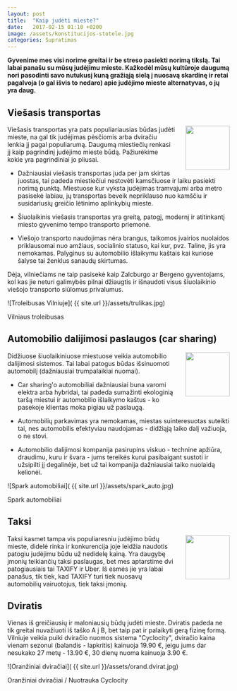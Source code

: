 ```yaml
---
layout: post
title:  "Kaip judėti mieste?"
date:   2017-02-15 01:10 +0200
image: /assets/konstitucijos-stotele.jpg
categories: Supratimas
---
```


<b>Gyvenime mes visi norime greitai ir be streso pasiekti norimą tikslą. Tai labai panašu su mūsų judėjimu mieste. Kažkodėl mūsų kultūroje daugumą nori pasodinti savo <span class="underline">nutukusį kuną</span> gražiąją sielą į nuosavą skardinę ir retai pagalvoja (o gal išvis to nedaro) apie judėjimo mieste alternatyvas, o jų yra daug.</b>

## Viešasis transportas 
<img src="{{ site.url }}/assets/trulikas_vektor.svg" width="100" height="100" style="float: right;margin-left: 24px;" />
Viešasis transportas yra pats populiariausias būdas judėti mieste, na gal tik judėjimas pėsčiomis arba dviračiu lenkia jį pagal populiarumą. Daugumą miestiečių renkasi jį kaip pagrindinį judėjimo mieste būdą. Pažiurėkime kokie yra pagrindiniai jo pliusai.

* Dažniausiai viešasis transportas juda per jam skirtas juostas, tai padeda  miestiečiui nestovėti kamsčiuose ir laiku pasiekti norimą punktą. Miestuose kur vyksta judėjimas tramvajumi arba metro pasisekė labiau, jų transportas beveik nepriklauso nuo kamščiu ir susidariusių greičio lėtinimo aplinkybių mieste.

* Šiuolaikinis viešasis transportas yra greitą, patogį, modernį ir atitinkantį miesto gyvenimo tempo transporto priemonė.

* Viešojo transporto naudojimas nėra brangus, taikomos įvairios nuolaidos priklausomai nuo amžiaus, socialinio statuso, kai kur, pvz. Taline, jis yra nemokamas.
Palyginus su automobilio išlaikymu kaštais kai kuriose šalyse tai ženklus sanaudų skirtumas.

Dėja, vilniečiams ne taip pasisekė kaip Zalcburgo ar Bergeno gyventojams, kol kas jie neturi galimybės pilnai džiaugtis ir išnaudoti visus šiuolaikinio viešojo transporto siūlomus privalumus.

![Troleibusas Vilniuje]( {{ site.url }}/assets/trulikas.jpg)
<div class="lighter smaller" style="margin:12px 0;">Vilniaus troleibusas</div>

## Automobilio dalijimosi paslaugos (car sharing)
<img src="{{ site.url }}/assets/car_sharing.svg" width="100" height="100" style="float: right;margin-left: 24px;" />
Didžiuose šiuolaikiniuose miestuose veikia automobilio dalijimosi sistemos. Tai labai patogus būdas išsinuomoti automobilį (dažniausiai trumpalaikiai nuomai).

* Car sharing'o automobiliai dažniausiai buna varomi elektra arba hybridai, tai padeda sumažinti ekologinią taršą miestui ir automobilio išlaikymo kaštus - ko pasekoje klientas moka pigiau už paslaugą.

* Automobilių parkavimas yra nemokamas, miestas suinteresuotas suteikti tai, nes automobilis efektyviau naudojamas - didžiąją laiko dalį važiuoja, o ne stovi.

* Automobilio dalijimosi kompanija pasirupins viskuo - technine apžiūra, draudimu, kuru ir švara - jums tereikės kurui pasibaigant sustoti ir užsipilti jį degalinėje, bet už tai kompanija dažniausiai taiko nuolaidą kelionėi.

![Spark automobiliai]( {{ site.url }}/assets/spark_auto.jpg)
<div class="lighter smaller" style="margin:12px 0;">Spark automobiliai</div>


## Taksi
<img src="{{ site.url }}/assets/taxi.svg" width="100" height="100" style="float: right;margin-left: 24px;" />

Taksi kasmet tampa vis populiaresniu judėjimo būdų mieste, didelė rinka ir konkurencija joje leidžia naudotis patogiu judėjimu būdu už nedidelę kainą. Yra daugybę įmonių teikiančių taksi paslaugas, bet mes aptarstime dvi patogiausiais tai TAXIFY ir Uber. Iš esmės jie yra labai panašus, tik tiek, kad TAXIFY turi tiek nuosavų automobilių vairuotojus, tiek taksi įmonių.


## Dviratis

Vienas iš greičiausių ir maloniausių būdų judėti mieste. Dviratis padeda ne tik greitai nuvažiuoti iš taško A į B, bet taip pat ir palaikyti gerą fizinę formą. Vilniuje veikia puiki dviračio nuomos sistema "Cyclocity", dviračio kaina vienam sezonui (balandis - lapkritis) kainuoja 19.90 €, jeigu jums dar nesukako 27 metų - 13.90 €, 30 dienų nuoma kainuoja  3.90 €.

![Oranžiniai dviračiai]( {{ site.url }}/assets/orand.dvirat.jpg)
<div class="lighter smaller" style="margin:12px 0;">Oranžiniai dviračiai /
Nuotrauka Cyclocity</div>


